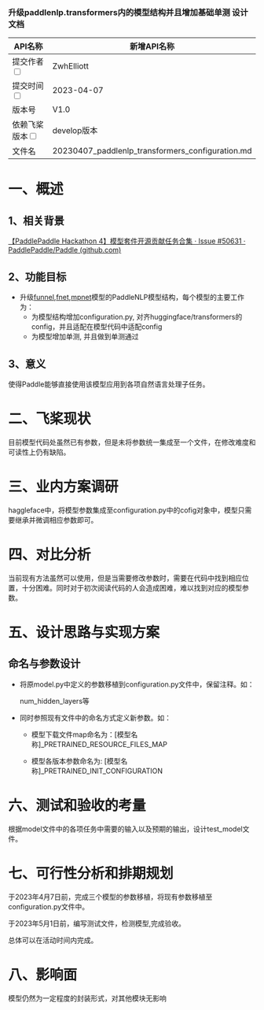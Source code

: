 ### 升级paddlenlp.transformers内的模型结构并且增加基础单测 设计文档

| API名称                                                      | 新增API名称                                      |
| ------------------------------------------------------------ | ------------------------------------------------ |
| 提交作者<input type="checkbox" class="rowselector hidden">   | ZwhElliott                                       |
| 提交时间<input type="checkbox" class="rowselector hidden">   | 2023-04-07                                       |
| 版本号                                                       | V1.0                                             |
| 依赖飞桨版本<input type="checkbox" class="rowselector hidden"> | develop版本                                      |
| 文件名                                                       | 20230407_paddlenlp_transformers_configuration.md |


# 一、概述
## 1、相关背景
[【PaddlePaddle Hackathon 4】模型套件开源贡献任务合集 · Issue #50631 · PaddlePaddle/Paddle (github.com)](https://github.com/PaddlePaddle/Paddle/issues/50631#task111)

## 2、功能目标

- 升级[funnel](https://github.com/PaddlePaddle/PaddleNLP/tree/develop/paddlenlp/transformers/funnel),[fnet](https://github.com/PaddlePaddle/PaddleNLP/tree/develop/paddlenlp/transformers/fnet),[mpnet](https://github.com/PaddlePaddle/PaddleNLP/tree/develop/paddlenlp/transformers/mpnet)模型的PaddleNLP模型结构，每个模型的主要工作为：
  - 为模型结构增加configuration.py, 对齐huggingface/transformers的config，并且适配在模型代码中适配config
  - 为模型增加单测, 并且做到单测通过

## 3、意义

使得Paddle能够直接使用该模型应用到各项自然语言处理子任务。

# 二、飞桨现状
目前模型代码处虽然已有参数，但是未将参数统一集成至一个文件，在修改难度和可读性上仍有缺陷。


# 三、业内方案调研
haggleface中，将模型参数集成至configuration.py中的cofig对象中，模型只需要继承并微调相应参数即可。

# 四、对比分析
当前现有方法虽然可以使用，但是当需要修改参数时，需要在代码中找到相应位置，十分困难。同时对于初次阅读代码的人会造成困难，难以找到对应的模型参数。

# 五、设计思路与实现方案

## 命名与参数设计
- 将原model.py中定义的参数移植到configuration.py文件中，保留注释。如：

  num_hidden_layers等

- 同时参照现有文件中的命名方式定义新参数。如：

  - 模型下载文件map命名为：[模型名称]_PRETRAINED_RESOURCE_FILES_MAP

  - 模型各版本参数命名为: [模型名称]_PRETRAINED_INIT_CONFIGURATION

# 六、测试和验收的考量
根据model文件中的各项任务中需要的输入以及预期的输出，设计test_model文件。

# 七、可行性分析和排期规划
于2023年4月7日前，完成三个模型的参数移植，将现有参数移植至configuration.py文件中。

于2023年5月1日前，编写测试文件，检测模型,完成验收。

总体可以在活动时间内完成。

# 八、影响面
模型仍然为一定程度的封装形式，对其他模块无影响

